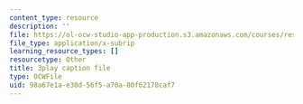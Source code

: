 ```yaml
---
content_type: resource
description: ''
file: https://ol-ocw-studio-app-production.s3.amazonaws.com/courses/res-18-009-learn-differential-equations-up-close-with-gilbert-strang-and-cleve-moler-fall-2015/98a67e1ae30d56f5a70a80f62178caf7_DzqE7tj7eIM.vtt
file_type: application/x-subrip
learning_resource_types: []
resourcetype: Other
title: 3play caption file
type: OCWFile
uid: 98a67e1a-e30d-56f5-a70a-80f62178caf7
---
```

